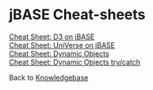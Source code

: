 # jBASE Cheat-sheets

<PageHeader />

[Cheat Sheet: D3 on jBASE](/assets/downloads/D3_on_jBASE_Cheatsheet.pdf)  
[Cheat Sheet: UniVerse on jBASE](/assets/downloads/UniVerse_on_jBASE_CheatSheet.pdf)  
[Cheat Sheet: Dynamic Objects](/assets/downloads/Dynamic_Objects_Cheat_Sheet.pdf)  
[Cheat Sheet: Dynamic Objects try/catch](/assets/downloads/Dynamic_Objects_Try_Catch_Cheat_Sheet.pdf)  

Back to [Knowledgebase](./../README.md)

<PageFooter />

